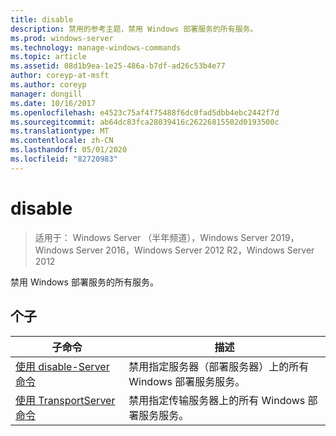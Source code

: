 ```yaml
---
title: disable
description: 禁用的参考主题，禁用 Windows 部署服务的所有服务。
ms.prod: windows-server
ms.technology: manage-windows-commands
ms.topic: article
ms.assetid: 08d1b9ea-1e25-486a-b7df-ad26c53b4e77
author: coreyp-at-msft
ms.author: coreyp
manager: dongill
ms.date: 10/16/2017
ms.openlocfilehash: e4523c75af4f75488f6dc0fad5dbb4ebc2442f7d
ms.sourcegitcommit: ab64dc83fca28039416c26226815502d0193500c
ms.translationtype: MT
ms.contentlocale: zh-CN
ms.lasthandoff: 05/01/2020
ms.locfileid: "82720983"
---
```

# <a name="disable"></a>disable

> 适用于： Windows Server （半年频道），Windows Server 2019，Windows Server 2016，Windows Server 2012 R2，Windows Server 2012

禁用 Windows 部署服务的所有服务。

## <a name="subcommands"></a>个子
|子命令|描述|
|-------|--------|
|[使用 disable-Server 命令](using-the-disable-server-command.md)|禁用指定服务器（部署服务器）上的所有 Windows 部署服务服务。|
|[使用 TransportServer 命令](using-the-disable-transportserver-command.md)|禁用指定传输服务器上的所有 Windows 部署服务服务。|
